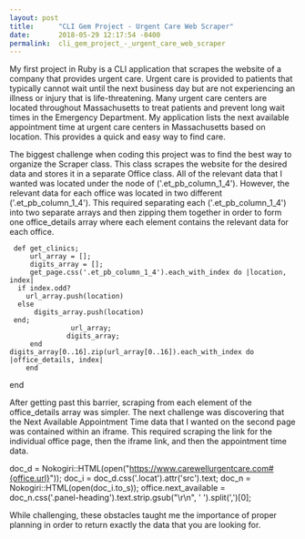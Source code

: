 ```yaml
---
layout: post
title:      "CLI Gem Project - Urgent Care Web Scraper"
date:       2018-05-29 12:17:54 -0400
permalink:  cli_gem_project_-_urgent_care_web_scraper
---
```


My first project in Ruby is a CLI application that scrapes the website of a company that provides urgent care. Urgent care is provided to patients that typically cannot wait until the next business day but are not experiencing an illness or injury that is life-threatening. Many urgent care centers are located throughout Massachusetts to treat patients and prevent long wait times in the Emergency Department. My application lists the next available appointment time at urgent care centers in Massachusetts based on location. This provides a quick and easy way to find care.

The biggest challenge when coding this project was to find the best way to organize the Scraper class. This class scrapes the website for the desired data and stores it in a separate Office class. All of the relevant data that I wanted was located under the node of ('.et_pb_column_1_4'). However, the relevant data for each office was located in two different ('.et_pb_column_1_4'). This required separating each ('.et_pb_column_1_4') into two separate arrays and then zipping them together in order to form one office_details array where each element contains the relevant data for each office. 


     def get_clinics;
         url_array = [];
         digits_array = [];
         get_page.css('.et_pb_column_1_4').each_with_index do |location, index|
	  if index.odd?
	  	url_array.push(location)
	  else
		  digits_array.push(location)
	 end;
	               url_array;
	              digits_array;
         end
    digits_array[0..16].zip(url_array[0..16]).each_with_index do |office_details, index|
        end
  end 
	
	
After getting past this barrier, scraping from each element of the office_details array was simpler. The next challenge was discovering that the Next Available Appointment Time data that I wanted on the second page was contained within an iframe. This required scraping the link for the individual office page, then the iframe link, and then the appointment time data. 
			
doc_d = Nokogiri::HTML(open("https://www.carewellurgentcare.com#{office.url}"));
doc_i = doc_d.css('.locat').attr('src').text;
doc_n = Nokogiri::HTML(open(doc_i.to_s));
    office.next_available = doc_n.css('.panel-heading').text.strip.gsub("\r\n", ' ').split(',')[0]; 
		
		
While challenging, these obstacles taught me the importance of proper planning in order to return exactly the data that you are looking for.
	


